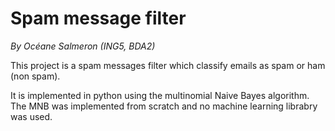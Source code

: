 # Spam message filter
*By Océane Salmeron (ING5, BDA2)*

This project is a spam messages filter which classify emails as spam or ham (non spam).

It is implemented in python using the multinomial Naive Bayes algorithm. The MNB was implemented from scratch and no machine learning librabry was used.
